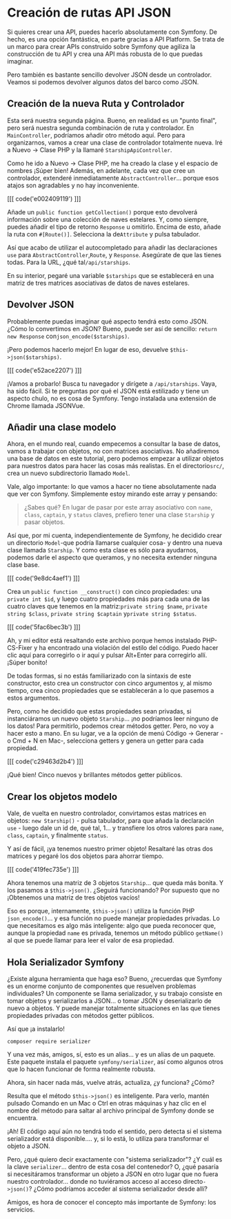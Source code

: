 # Creación de rutas API JSON

Si quieres crear una API, puedes hacerlo absolutamente con Symfony. De hecho, es una opción fantástica, en parte gracias a API Platform. Se trata de un marco para crear APIs construido sobre Symfony que agiliza la construcción de tu API y crea una API más robusta de lo que puedas imaginar.

Pero también es bastante sencillo devolver JSON desde un controlador. Veamos si podemos devolver algunos datos del barco como JSON.

## Creación de la nueva Ruta y Controlador

Esta será nuestra segunda página. Bueno, en realidad es un "punto final", pero será nuestra segunda combinación de ruta y controlador. En `MainController`, podríamos añadir otro método aquí. Pero para organizarnos, vamos a crear una clase de controlador totalmente nueva. Iré a Nuevo -> Clase PHP y la llamaré `StarshipApiController`.

Como he ido a Nuevo -> Clase PHP, me ha creado la clase y el espacio de nombres ¡Súper bien! Además, en adelante, cada vez que cree un controlador, extenderé inmediatamente `AbstractController`... porque esos atajos son agradables y no hay inconveniente.

[[[ code('e002409119') ]]]

Añade un `public function getCollection()` porque esto devolverá información sobre una colección de naves estelares. Y, como siempre, puedes añadir el tipo de retorno `Response` u omitirlo. Encima de esto, añade la ruta con `#[Route()]`. Selecciona la de`Attribute` y pulsa tabulador.

Así que acabo de utilizar el autocompletado para añadir las declaraciones `use` para `AbstractController`,`Route`, y `Response`. Asegúrate de que las tienes todas. Para la URL, ¿qué tal`/api/starships`.

En su interior, pegaré una variable `$starships` que se establecerá en una matriz de tres matrices asociativas de datos de naves estelares.

## Devolver JSON

Probablemente puedas imaginar qué aspecto tendrá esto como JSON. ¿Cómo lo convertimos en JSON? Bueno, puede ser así de sencillo: `return new Response` con`json_encode($starships)`.

¡Pero podemos hacerlo mejor! En lugar de eso, devuelve `$this->json($starships)`.

[[[ code('e52ace2207') ]]]

¡Vamos a probarlo! Busca tu navegador y dirígete a `/api/starships`. Vaya, ha sido fácil. Si te preguntas por qué el JSON está estilizado y tiene un aspecto chulo, no es cosa de Symfony. Tengo instalada una extensión de Chrome llamada JSONVue.

## Añadir una clase modelo

Ahora, en el mundo real, cuando empecemos a consultar la base de datos, vamos a trabajar con objetos, no con matrices asociativas. No añadiremos una base de datos en este tutorial, pero podemos empezar a utilizar objetos para nuestros datos para hacer las cosas más realistas. En el directorio`src/`, crea un nuevo subdirectorio llamado `Model`.

Vale, algo importante: lo que vamos a hacer no tiene absolutamente nada que ver con Symfony. Simplemente estoy mirando este array y pensando:

> ¿Sabes qué? En lugar de pasar por este array asociativo con `name`,
> `class`, `captain`, y `status` claves, prefiero tener una clase `Starship` y
> pasar objetos.

Así que, por mi cuenta, independientemente de Symfony, he decidido crear un directorio `Model`-que podría llamarse cualquier cosa- y dentro una nueva clase llamada `Starship`. Y como esta clase es sólo para ayudarnos, podemos darle el aspecto que queramos, y no necesita extender ninguna clase base.

[[[ code('9e8dc4aef1') ]]]

Crea un `public function __construct()` con cinco propiedades: una `private int $id`, y luego cuatro propiedades más para cada una de las cuatro claves que tenemos en la matriz:`private string $name`, `private string $class`, `private string $captain` y`private string $status`.

[[[ code('5fac6bec3b') ]]]

Ah, y mi editor está resaltando este archivo porque hemos instalado PHP-CS-Fixer y ha encontrado una violación del estilo del código. Puedo hacer clic aquí para corregirlo o ir aquí y pulsar Alt+Enter para corregirlo allí. ¡Súper bonito!

De todas formas, si no estás familiarizado con la sintaxis de este constructor, esto crea un constructor con cinco argumentos y, al mismo tiempo, crea cinco propiedades que se establecerán a lo que pasemos a estos argumentos.

Pero, como he decidido que estas propiedades sean privadas, si instanciáramos un nuevo objeto `Starship`... ¡no podríamos leer ninguno de los datos! Para permitirlo, podemos crear métodos getter. Pero, no voy a hacer esto a mano. En su lugar, ve a la opción de menú Código -> Generar -o Cmd + N en Mac-, selecciona getters y genera un getter para cada propiedad.

[[[ code('c29463d2b4') ]]]

¡Qué bien! Cinco nuevos y brillantes métodos getter públicos.

## Crear los objetos modelo

Vale, de vuelta en nuestro controlador, convirtamos estas matrices en objetos: `new Starship()` - pulsa tabulador, para que añada la declaración `use` - luego dale un id de, qué tal, 1... y transfiere los otros valores para `name`, `class`, `captain`, y finalmente `status`.

Y así de fácil, ¡ya tenemos nuestro primer objeto! Resaltaré las otras dos matrices y pegaré los dos objetos para ahorrar tiempo.

[[[ code('419fec735e') ]]]

Ahora tenemos una matriz de 3 objetos `Starship`... que queda más bonita. Y los pasamos a `$this->json()`. ¿Seguirá funcionando? Por supuesto que no ¡Obtenemos una matriz de tres objetos vacíos!

Eso es porque, internamente, `$this->json()` utiliza la función PHP `json_encode()`... y esa función no puede manejar propiedades privadas. Lo que necesitamos es algo más inteligente: algo que pueda reconocer que, aunque la propiedad `name` es privada, tenemos un método público `getName()` al que se puede llamar para leer el valor de esa propiedad.

## Hola Serializador Symfony

¿Existe alguna herramienta que haga eso? Bueno, ¿recuerdas que Symfony es un enorme conjunto de componentes que resuelven problemas individuales? Un componente se llama serializador, y su trabajo consiste en tomar objetos y serializarlos a JSON... o tomar JSON y deserializarlo de nuevo a objetos. Y puede manejar totalmente situaciones en las que tienes propiedades privadas con métodos getter públicos.

Así que ¡a instalarlo!

```terminal
composer require serializer
```

Y una vez más, amigos, sí, esto es un alias... y es un alias de un paquete. Este paquete instala el paquete `symfony/serializer`, así como algunos otros que lo hacen funcionar de forma realmente robusta.

Ahora, sin hacer nada más, vuelve atrás, actualiza, ¿y funciona? ¿Cómo?

Resulta que el método `$this->json()` es inteligente. Para verlo, mantén pulsado Comando en un Mac o Ctrl en otras máquinas y haz clic en el nombre del método para saltar al archivo principal de Symfony donde se encuentra.

¡Ah! El código aquí aún no tendrá todo el sentido, pero detecta si el sistema serializador está disponible.... y, si lo está, lo utiliza para transformar el objeto a JSON.

Pero, ¿qué quiero decir exactamente con "sistema serializador"? ¿Y cuál es la clave `serializer`... dentro de esta cosa del contenedor? O, ¿qué pasaría si necesitáramos transformar un objeto a JSON en otro lugar que no fuera nuestro controlador... donde no tuviéramos acceso al acceso directo`->json()`? ¿Cómo podríamos acceder al sistema serializador desde allí?

Amigos, es hora de conocer el concepto más importante de Symfony: los servicios.

